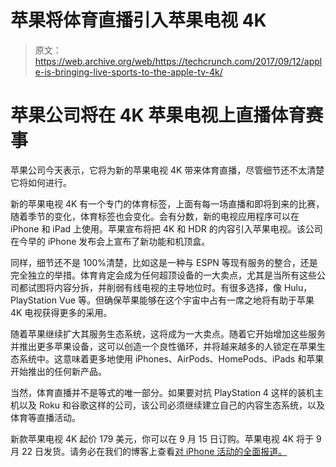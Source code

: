 # 苹果将体育直播引入苹果电视 4K 

> 原文：<https://web.archive.org/web/https://techcrunch.com/2017/09/12/apple-is-bringing-live-sports-to-the-apple-tv-4k/>

# 苹果公司将在 4K 苹果电视上直播体育赛事

苹果公司今天表示，它将为新的苹果电视 4K 带来体育直播，尽管细节还不太清楚它将如何进行。

新的苹果电视 4K 有一个专门的体育标签，上面有每一场直播和即将到来的比赛，随着季节的变化，体育标签也会变化。会有分数，新的电视应用程序可以在 iPhone 和 iPad 上使用。苹果宣布将把 4K 和 HDR 的内容引入苹果电视。该公司在今早的 iPhone 发布会上宣布了新功能和机顶盒。

同样，细节还不是 100%清楚，比如这是一种与 ESPN 等现有服务的整合，还是完全独立的举措。体育肯定会成为任何超顶设备的一大卖点，尤其是当所有这些公司都试图将内容分拆，并削弱有线电视的主导地位时。有很多选择，像 Hulu，PlayStation Vue 等。但确保苹果能够在这个宇宙中占有一席之地将有助于苹果 4K 电视获得更多的采用。

随着苹果继续扩大其服务生态系统，这将成为一大卖点。随着它开始增加这些服务并推出更多苹果设备，这可以创造一个良性循环，并将越来越多的人锁定在苹果生态系统中。这意味着更多地使用 iPhones、AirPods、HomePods、iPads 和苹果开始推出的任何新产品。

当然，体育直播并不是等式的唯一部分。如果要对抗 PlayStation 4 这样的装机主机以及 Roku 和谷歌这样的公司，该公司必须继续建立自己的内容生态系统，以及体育等直播活动。

新款苹果电视 4K 起价 179 美元，你可以在 9 月 15 日订购。苹果电视 4K 将于 9 月 22 日发货。请务必在我们的博客上查看[对 iPhone 活动的全面报道。](https://web.archive.org/web/20221007223334/https://beta.techcrunch.com/2017/09/12/live-from-apples-iphone-8-iphone-x-event/)